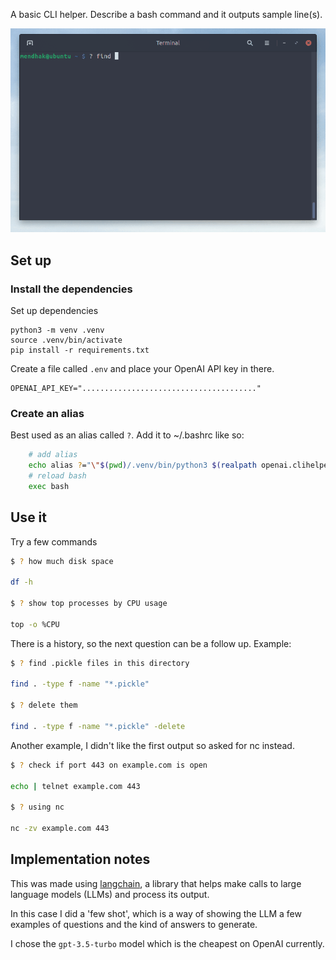 
A basic CLI helper. Describe a bash command and it outputs sample line(s).  

![example](example.gif)

## Set up

### Install the dependencies

Set up dependencies

    python3 -m venv .venv
    source .venv/bin/activate
    pip install -r requirements.txt

Create a file called `.env` and place your OpenAI API key in there. 

```
OPENAI_API_KEY="......................................."
```

### Create an alias

Best used as an alias called `?`.  Add it to ~/.bashrc like so:

```bash
    # add alias
    echo alias ?="\"$(pwd)/.venv/bin/python3 $(realpath openai.clihelper.py)\"" >> ~/.bashrc
    # reload bash
    exec bash
```

## Use it

Try a few commands

```bash
$ ? how much disk space 

df -h

$ ? show top processes by CPU usage

top -o %CPU

```

There is a history, so the next question can be a follow up.  Example:

```bash
$ ? find .pickle files in this directory

find . -type f -name "*.pickle"

$ ? delete them

find . -type f -name "*.pickle" -delete
```


Another example, I didn't like the first output so asked for nc instead.

```bash 
$ ? check if port 443 on example.com is open

echo | telnet example.com 443

$ ? using nc

nc -zv example.com 443


```

## Implementation notes

This was made using [langchain](https://python.langchain.com/docs/get_started/introduction.html), a library that helps make calls to large language models (LLMs) and process its output. 

In this case I did a 'few shot', which is a way of showing the LLM a few examples of questions and the kind of answers to generate. 

I chose the `gpt-3.5-turbo` model which is the cheapest on OpenAI currently.  

